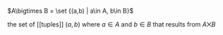 $A\bigtimes B = \set {(a,b) | a\in A, b\in B}$

the set of [[tuples]] $(a,b)$ where $a\in A$ and $b\in B$ that results from $A\bigtimes B$

